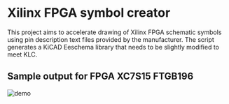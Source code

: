  # Xilinx FPGA symbol creator
This project aims to accelerate drawing of Xilinx FPGA schematic symbols using pin description text files provided by the manufacturer. The script generates a KiCAD Eeschema library that needs to be slightly modified to meet KLC.

## Sample output for FPGA XC7S15 FTGB196
 ![demo](https://raw.github.com/https://github.com/wykys/xilinx-fpga-symbol-creator/master/img/demo.svg?sanitize=true)